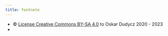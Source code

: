 ```yaml
---
title: footnote
---
```


*  © [License Creative Commons BY-SA 4.0](https://creativecommons.org/licenses/by-sa/4.0/) to Oskar Dudycz 2020 - 2023
* 